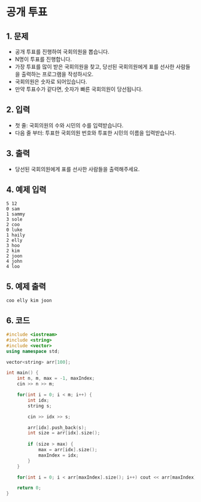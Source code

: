 # 공개 투표

## 1. 문제
- 공개 투표를 진행하여 국회의원을 뽑습니다.
- N명이 투표를 진행합니다.
- 가장 투표를 많이 받은 국회의원을 찾고, 당선된 국회의원에게 표를 선사한 사람들을 출력하는 프로그램을 작성하시오.
- 국회의원은 숫자로 되어있습니다.
- 만약 투표수가 같다면, 숫자가 빠른 국회의원이 당선됩니다.

## 2. 입력
- 첫 줄: 국회의원의 수와 시민의 수를 입력받습니다.
- 다음 줄 부터: 투표한 국회의원 번호와 투표한 시민의 이름을 입력받습니다.

## 3. 출력
- 당선된 국회의원에게 표를 선사한 사람들을 출력해주세요.

## 4. 예제 입력
```
5 12
0 sam
1 sammy
3 sole
2 coo
0 luke
1 haily
2 elly
3 hoo
2 kim
2 joon
4 john
4 loo
```

## 5. 예제 출력
```
coo elly kim joon
```

## 6. 코드

```c++
#include <iostream>
#include <string>
#include <vector>
using namespace std;

vector<string> arr[100];

int main() {
    int n, m, max = -1, maxIndex;
    cin >> n >> m;

    for(int i = 0; i < m; i++) {
        int idx;
        string s;

        cin >> idx >> s;

        arr[idx].push_back(s);
        int size = arr[idx].size();
        
        if (size > max) {
            max = arr[idx].size();
            maxIndex = idx;
        }
    }

    for(int i = 0; i < arr[maxIndex].size(); i++) cout << arr[maxIndex][i] << " ";

    return 0;
}
```
